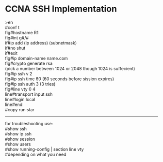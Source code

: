 # CCNA SSH Implementation

\>en  
\#conf t  
fig#hostname R1  
fig#int g#/#  
if#ip add (ip address) (subnetmask)  
if#no shut  
if#exit  
fig#ip domain-name name.com  
fig#crypto generate rsa  
(pick a number between 1024 or 2048 though 1024 is suffecient)  
fig#ip ssh v 2  
fig#ip ssh time 60 (60 seconds before sission expires)  
fig#ip ssh auth 3 (3 tries)  
fig#line vty 0 4  
line#transport input ssh  
line#login local  
line#end  
\#copy run star  

-------------------------------  
for troubleshooting use:  
\#show ssh  
\#show ip ssh  
\#show session  
\#show users  
\#show running-config | section line vty  
\#depending on what you need  

